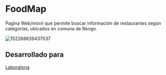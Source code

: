 # FoodMap
Pagina Web/móvil que permite buscar información de restaurantes según categorías, ubicados en comuna de Rengo. 

![152268639437037](https://user-images.githubusercontent.com/32294678/38204543-c2542962-3679-11e8-9fa4-a081b1711d9e.PNG)

## Desarrollado para 
[Laboratoria](http://laboratoria.la)

